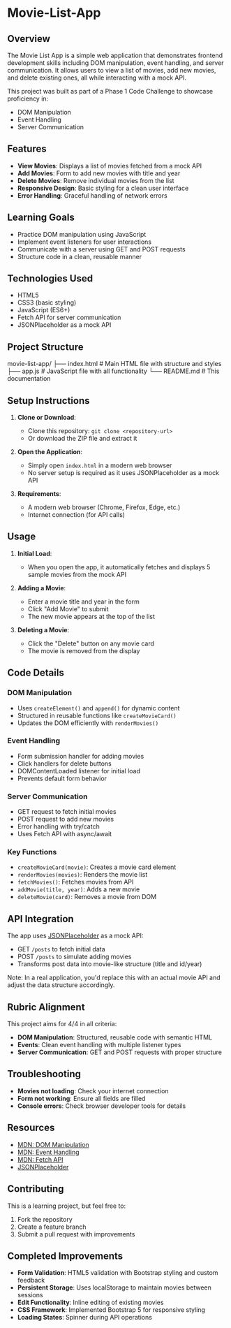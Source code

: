# Movie-List-App

## Overview

The Movie List App is a simple web application that demonstrates frontend development skills including DOM manipulation, event handling, and server communication. It allows users to view a list of movies, add new movies, and delete existing ones, all while interacting with a mock API.

This project was built as part of a Phase 1 Code Challenge to showcase proficiency in:
- DOM Manipulation
- Event Handling
- Server Communication

## Features

- **View Movies**: Displays a list of movies fetched from a mock API
- **Add Movies**: Form to add new movies with title and year
- **Delete Movies**: Remove individual movies from the list
- **Responsive Design**: Basic styling for a clean user interface
- **Error Handling**: Graceful handling of network errors

## Learning Goals

- Practice DOM manipulation using JavaScript
- Implement event listeners for user interactions
- Communicate with a server using GET and POST requests
- Structure code in a clean, reusable manner

## Technologies Used

- HTML5
- CSS3 (basic styling)
- JavaScript (ES6+)
- Fetch API for server communication
- JSONPlaceholder as a mock API

## Project Structure
movie-list-app/
├── index.html    # Main HTML file with structure and styles
├── app.js        # JavaScript file with all functionality
└── README.md     # This documentation


## Setup Instructions

1. **Clone or Download**:
   - Clone this repository: `git clone <repository-url>`
   - Or download the ZIP file and extract it

2. **Open the Application**:
   - Simply open `index.html` in a modern web browser
   - No server setup is required as it uses JSONPlaceholder as a mock API

3. **Requirements**:
   - A modern web browser (Chrome, Firefox, Edge, etc.)
   - Internet connection (for API calls)

## Usage

1. **Initial Load**:
   - When you open the app, it automatically fetches and displays 5 sample movies from the mock API

2. **Adding a Movie**:
   - Enter a movie title and year in the form
   - Click "Add Movie" to submit
   - The new movie appears at the top of the list

3. **Deleting a Movie**:
   - Click the "Delete" button on any movie card
   - The movie is removed from the display

## Code Details

### DOM Manipulation
- Uses `createElement()` and `append()` for dynamic content
- Structured in reusable functions like `createMovieCard()`
- Updates the DOM efficiently with `renderMovies()`

### Event Handling
- Form submission handler for adding movies
- Click handlers for delete buttons
- DOMContentLoaded listener for initial load
- Prevents default form behavior

### Server Communication
- GET request to fetch initial movies
- POST request to add new movies
- Error handling with try/catch
- Uses Fetch API with async/await

### Key Functions
- `createMovieCard(movie)`: Creates a movie card element
- `renderMovies(movies)`: Renders the movie list
- `fetchMovies()`: Fetches movies from API
- `addMovie(title, year)`: Adds a new movie
- `deleteMovie(card)`: Removes a movie from DOM

## API Integration

The app uses [JSONPlaceholder](https://jsonplaceholder.typicode.com/) as a mock API:
- GET `/posts` to fetch initial data
- POST `/posts` to simulate adding movies
- Transforms post data into movie-like structure (title and id/year)

Note: In a real application, you'd replace this with an actual movie API and adjust the data structure accordingly.

## Rubric Alignment

This project aims for 4/4 in all criteria:
- **DOM Manipulation**: Structured, reusable code with semantic HTML
- **Events**: Clean event handling with multiple listener types
- **Server Communication**: GET and POST requests with proper structure

## Troubleshooting

- **Movies not loading**: Check your internet connection
- **Form not working**: Ensure all fields are filled
- **Console errors**: Check browser developer tools for details

## Resources

- [MDN: DOM Manipulation](https://developer.mozilla.org/en-US/docs/Web/API/Document_Object_Model)
- [MDN: Event Handling](https://developer.mozilla.org/en-US/docs/Web/Events)
- [MDN: Fetch API](https://developer.mozilla.org/en-US/docs/Web/API/Fetch_API)
- [JSONPlaceholder](https://jsonplaceholder.typicode.com/)

## Contributing

This is a learning project, but feel free to:
1. Fork the repository
2. Create a feature branch
3. Submit a pull request with improvements

## Completed Improvements

- **Form Validation**: HTML5 validation with Bootstrap styling and custom feedback
- **Persistent Storage**: Uses localStorage to maintain movies between sessions
- **Edit Functionality**: Inline editing of existing movies
- **CSS Framework**: Implemented Bootstrap 5 for responsive styling
- **Loading States**: Spinner during API operations